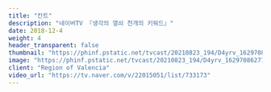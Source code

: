 ```yaml
---
title: "칸트"
description: "네이버TV 『생각의 열쇠 천개의 키워드』"
date: 2018-12-4
weight: 4
header_transparent: false
thumbnail: "https://phinf.pstatic.net/tvcast/20210823_194/D4yrv_1629708627769e4B6s_JPEG/1629708497852.jpg"
image: "https://phinf.pstatic.net/tvcast/20210823_194/D4yrv_1629708627769e4B6s_JPEG/1629708497852.jpg"
client: "Region of Valencia"
video_url: "https://tv.naver.com/v/22015051/list/733173"
---
```

